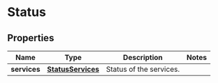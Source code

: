 
# Status

## Properties
Name | Type | Description | Notes
------------ | ------------- | ------------- | -------------
**services** | [**StatusServices**](StatusServices.md) | Status of the services. | 



